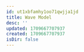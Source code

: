 ```yaml
---
id: ut1xbfamhy1oo71qwjja1jd
title: Wave Model
desc: ''
updated: 1709667707937
created: 1709667707937
isDir: false
---
```



